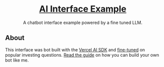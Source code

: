 <a href="www.halimmadi.com">
  <h1 align="center">AI Interface Example</h1>
</a>

<p align="center">
  A chatbot interface example powered by a fine tuned LLM.
</p>

## About

This interface was bot built with the [Vercel AI SDK](https://sdk.vercel.ai/docs) and [fine-tuned](https://openai.com/blog/gpt-3-5-turbo-fine-tuning-and-api-updates) on popular investing questions. [Read the guide](https://vercel.com/guides/fine-tuning-openai-nextjs) on how you can build your own bot like me. 
